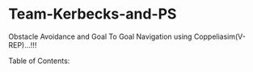 # Team-Kerbecks-and-PS
Obstacle Avoidance and Goal To Goal Navigation using Coppeliasim(V-REP)...!!!

Table of Contents:

